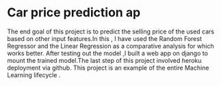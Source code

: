# Car price prediction ap

The end goal of this project is to predict the selling price of the used cars based on other input features.In this , I have used the Random Forest Regressor and the Linear Regression as a comparative analysis for which works better. After testing out the model ,I built a web app on django to mount the trained model.The last step of this project involved heroku deployment via github. This project is an example of the entire Machine Learning lifecycle .

